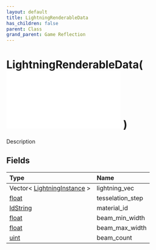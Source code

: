 ```yaml
---
layout: default
title: LightningRenderableData
has_children: false
parent: Class
grand_parent: Game Reflection
---
```

# LightningRenderableData( ![ CustomRenderableData ](/game-reflection/classes/custom_renderable_data.md) )
Description 

## Fields
| Type | Name |
|:-------------|:--------------|
| Vector< [LightningInstance](/game-reflection/classes/lightning_instance.md) > | lightning_vec |
| [float](/game-reflection/components/float.md) | tesselation_step |
| [IdString](/game-reflection/components/id_string.md) | material_id |
| [float](/game-reflection/components/float.md) | beam_min_width |
| [float](/game-reflection/components/float.md) | beam_max_width |
| [uint](/game-reflection/components/uint.md) | beam_count |
